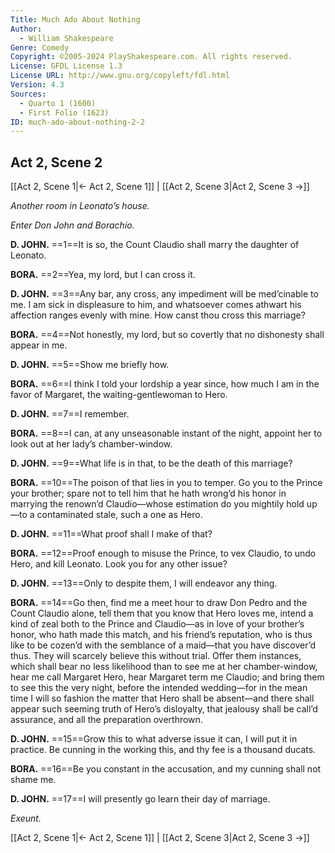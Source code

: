 ```yaml
---
Title: Much Ado About Nothing
Author: 
  - William Shakespeare
Genre: Comedy
Copyright: ©2005-2024 PlayShakespeare.com. All rights reserved.
License: GFDL License 1.3
License URL: http://www.gnu.org/copyleft/fdl.html
Version: 4.3
Sources:
  - Quarto 1 (1600)
  - First Folio (1623)
ID: much-ado-about-nothing-2-2
---
```


## Act 2, Scene 2
[[Act 2, Scene 1|← Act 2, Scene 1]] | [[Act 2, Scene 3|Act 2, Scene 3 →]]

*Another room in Leonato’s house.*

*Enter Don John and Borachio.*

**D. JOHN.**
==1==It is so, the Count Claudio shall marry the daughter of Leonato.

**BORA.**
==2==Yea, my lord, but I can cross it.

**D. JOHN.**
==3==Any bar, any cross, any impediment will be med’cinable to me. I am sick in displeasure to him, and whatsoever comes athwart his affection ranges evenly with mine. How canst thou cross this marriage?

**BORA.**
==4==Not honestly, my lord, but so covertly that no dishonesty shall appear in me.

**D. JOHN.**
==5==Show me briefly how.

**BORA.**
==6==I think I told your lordship a year since, how much I am in the favor of Margaret, the waiting-gentlewoman to Hero.

**D. JOHN.**
==7==I remember.

**BORA.**
==8==I can, at any unseasonable instant of the night, appoint her to look out at her lady’s chamber-window.

**D. JOHN.**
==9==What life is in that, to be the death of this marriage?

**BORA.**
==10==The poison of that lies in you to temper. Go you to the Prince your brother; spare not to tell him that he hath wrong’d his honor in marrying the renown’d Claudio—whose estimation do you mightily hold up—to a contaminated stale, such a one as Hero.

**D. JOHN.**
==11==What proof shall I make of that?

**BORA.**
==12==Proof enough to misuse the Prince, to vex Claudio, to undo Hero, and kill Leonato. Look you for any other issue?

**D. JOHN.**
==13==Only to despite them, I will endeavor any thing.

**BORA.**
==14==Go then, find me a meet hour to draw Don Pedro and the Count Claudio alone, tell them that you know that Hero loves me, intend a kind of zeal both to the Prince and Claudio—as in love of your brother’s honor, who hath made this match, and his friend’s reputation, who is thus like to be cozen’d with the semblance of a maid—that you have discover’d thus. They will scarcely believe this without trial. Offer them instances, which shall bear no less likelihood than to see me at her chamber-window, hear me call Margaret Hero, hear Margaret term me Claudio; and bring them to see this the very night, before the intended wedding—for in the mean time I will so fashion the matter that Hero shall be absent—and there shall appear such seeming truth of Hero’s disloyalty, that jealousy shall be call’d assurance, and all the preparation overthrown.

**D. JOHN.**
==15==Grow this to what adverse issue it can, I will put it in practice. Be cunning in the working this, and thy fee is a thousand ducats.

**BORA.**
==16==Be you constant in the accusation, and my cunning shall not shame me.

**D. JOHN.**
==17==I will presently go learn their day of marriage.

*Exeunt.*

[[Act 2, Scene 1|← Act 2, Scene 1]] | [[Act 2, Scene 3|Act 2, Scene 3 →]]